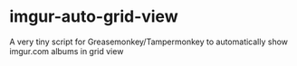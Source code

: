 # imgur-auto-grid-view
A very tiny script for Greasemonkey/Tampermonkey to automatically show imgur.com albums in grid view

